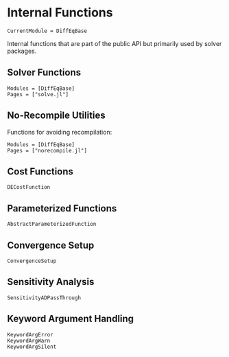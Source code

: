 # Internal Functions

```@meta
CurrentModule = DiffEqBase
```

Internal functions that are part of the public API but primarily used by solver packages.

## Solver Functions

```@autodocs
Modules = [DiffEqBase]
Pages = ["solve.jl"]
```

## No-Recompile Utilities

Functions for avoiding recompilation:

```@autodocs
Modules = [DiffEqBase]
Pages = ["norecompile.jl"]
```

## Cost Functions

```@docs
DECostFunction
```

## Parameterized Functions

```@docs
AbstractParameterizedFunction
```

## Convergence Setup

```@docs
ConvergenceSetup
```

## Sensitivity Analysis

```@docs
SensitivityADPassThrough
```

## Keyword Argument Handling

```@docs
KeywordArgError
KeywordArgWarn
KeywordArgSilent
```